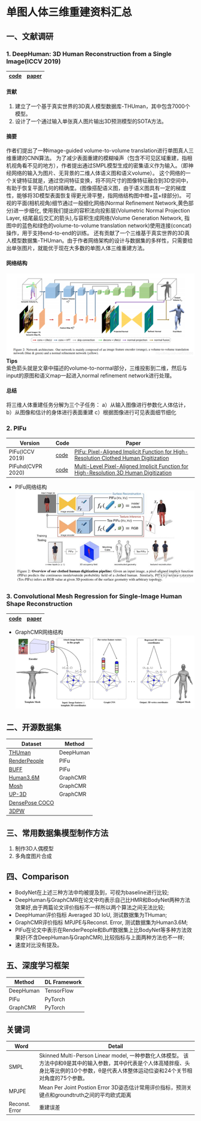# 单图人体三维重建资料汇总
## 一、文献调研
### 1. DeepHuman: 3D Human Reconstruction from a Single Image(ICCV 2019)
| [code](https://github.com/ZhengZerong/DeepHuman) | [paper](https://arxiv.org/pdf/1903.06473.pdf) |
|  ----  | ---- |
#### 贡献
1. 建立了一个基于真实世界的3D真人模型数据库-THUman，其中包含7000个模型。
2. 设计了一个通过输入单张真人图片输出3D预测模型的SOTA方法。

#### 摘要
作者们提出了一种image-guided volume-to-volume translation进行单图真人三维重建的CNN算法。
为了减少表面重建的模糊噪声（包含不可见区域重建，指相机视角看不见的地方），作者提出通过SMPL模型生成的密集语义作为输入。（即神经网络的输入为图片、无背景的二维人体语义图和语义volume）。
这个网络的一个关键特征就是，通过空间特征变换，将不同尺寸的图像特征融合到3D空间中，有助于恢复平面几何的精确度。(图像搭配语义图，由于语义图具有一定的梯度性，能够将3D模型表面恢复得更光滑平整，指网络结构图中橙+蓝+绿部分)。
可视的平面(相机视角)细节通过一般细化网络(Normal Refinement Network,黄色部分)进一步细化,
使用我们提出的容积法向投影层(Volumetric Normal Projection Layer, 结尾最后交汇的箭头),与容积生成网络(Volume Generation Network, 指图中的蓝色和绿色的volume-to-volume translation network)使用连接(concat)操作，用于支持end-to-end的训练。
还有贡献了一个三维基于真实世界的3D真人模型数据集-THUman。由于作者网络架构的设计与数据集的多样性，只需要给出单张图片，就能优于现在大多数的单图人体三维重建方法。

#### 网络结构
![img.png](img/img.png)
**Tips** <br>
紫色箭头就是文章中描述的volume-to-normal部分，三维投影到二维，然后与input的原图和语义map一起进入normal refinement network进行处理。

#### 总结
将三维人体重建任务分解为三个子任务：
a）从输入图像进行参数化人体估计，
b）从图像和估计的身体进行表面重建
c）根据图像进行可见表面细节细化


### 2. PIFu

| Version | Code | Paper | 
|  ----  | ----  | ---- | 
| PIFu(ICCV 2019) | [code](https://github.com/shunsukesaito/PIFu) | [PIFu: Pixel-Aligned Implicit Function for High-Resolution Clothed Human Digitization ](https://arxiv.org/pdf/1905.05172.pdf) | 
| PIFuhd(CVPR 2020) | [code](https://github.com/facebookresearch/pifuhd) | [Multi-Level Pixel-Aligned Implicit Function for High-Resolution 3D Human Digitization](https://arxiv.org/pdf/2004.00452.pdf) | 

- PIFu网络结构
![网络结构](img/img_1.png)

### 3. Convolutional Mesh Regression for Single-Image Human Shape Reconstruction
| [code](https://github.com/nkolot/GraphCMR/) | [paper](https://arxiv.org/abs/1905.03244) | 
|  ----  | ----  | 
- GraphCMR网络结构
![网络结构](img/img_2.png)

## 二、开源数据集

| Dataset | Method |
|  ----  | ----  |
| [THUman](https://github.com/ZhengZerong/DeepHuman/tree/master/THUmanDataset) | DeepHuman | 
| [RenderPeople](https://renderpeople.com/free-3d-people/) | PIFu | 
| [BUFF](http://buff.is.tue.mpg.de/) | PIFu | 
| [Human3.6M](http://vision.imar.ro/human3.6m/description.php) | GraphCMR | 
| [Mosh](http://mosh.is.tue.mpg.de/) | GraphCMR | 
| [UP-3D](http://files.is.tuebingen.mpg.de/classner/up/) | GraphCMR | 
| [DensePose COCO](https://github.com/facebookresearch/DensePose) |  |
| [3DPW](http://virtualhumans.mpi-inf.mpg.de/3DPW/) |  |



## 三、常用数据集模型制作方法
1. 制作3D人偶模型
2. 多角度图片合成

## 四、Comparison
- BodyNet在上述三种方法中均被提及到，可视为baseline进行比较;
- DeepHuman与GraphCMR在论文中均表示自己比HMR和BodyNet两种方法效果好,由于两篇论文评价指标不一样所以两个算法之间无法比较;
- DeepHuman评价指标 Averaged 3D IoU, 测试数据集为THuman;
- GraphCMR评价指标 MPJPE与Reconst. Error, 测试数据集为Human3.6M;
- PIFu在论文中表示在RenderPeople和Buff数据集上比BodyNet等多种方法效果好(不含DeepHuman与GraphCMR),比较指标与上面两种方法也不一样;
- 速度对比没有提及。

## 五、深度学习框架
| Method | DL Framework |
| ---- | ---- |
| DeepHuman | TensorFlow |
| PIFu | PyTorch |
| GraphCMR | PyTorch |

## 关键词
| Word | Detail |
| ---- | ---- |
| SMPL | Skinned Multi-Person Linear model, 一种参数化人体模型。 该方法中β和θ是其中的输入参数，其中β代表是个人体高矮胖瘦、头身比等比例的10个参数，θ是代表人体整体运动位姿和24个关节相对角度的75个参数。 |
| MPJPE | Mean Per Joint Postion Error 3D姿态估计常用评价指标，预测关键点和groundtruth之间的平均欧式距离 |
| Reconst. Error | 重建误差 |